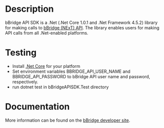 # Description
bBridge API SDK is a .Net (.Net Core 1.0.1 and .Net Framework 4.5.2) library for making calls to [bBridge (NExT) API](http://bbridge.cloudapp.net/developer). The library enables users for making API calls from all .Net-enabled platforms.

# Testing
- Install [.Net Core](https://www.microsoft.com/net/core#windowsvs2017) for your platform
- Set environment variables BBRIDGE_API_USER_NAME and BBRIDGE_API_PASSWORD to bBridge API user name and password, respectively.
- run dotnet test in bBridgeAPISDK.Test directory

# Documentation
More information can be found on the [bBridge developer site](http://bbridge.cloudapp.net/developer).
